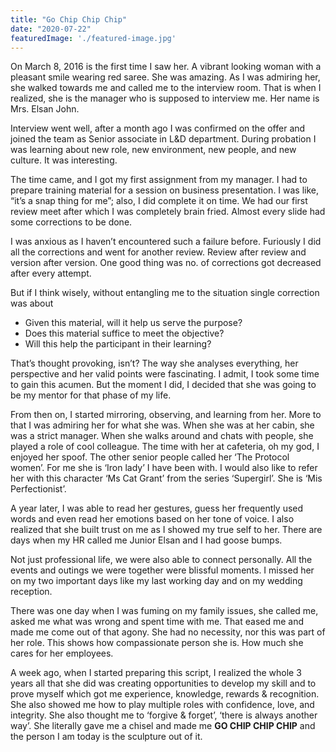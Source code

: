 ```yaml
---
title: "Go Chip Chip Chip"
date: "2020-07-22"
featuredImage: './featured-image.jpg'
---
```


On March 8, 2016 is the first time I saw her. A vibrant looking woman with a pleasant smile wearing red saree. She was amazing. As I was admiring her, she walked towards me and called me to the interview room. That is when I realized, she is the manager who is supposed to interview me. Her name is Mrs. Elsan John.

Interview went well, after a month ago I was confirmed on the offer and joined the team as Senior associate in L&D department. During probation I was learning about new role, new environment, new people, and new culture. It was interesting.

The time came, and I got my first assignment from my manager. I had to prepare training material for a session on business presentation. I was like, “it’s a snap thing for me”; also, I did complete it on time. We had our first review meet after which I was completely brain fried. Almost every slide had some corrections to be done.

I was anxious as I haven’t encountered such a failure before. Furiously I did all the corrections and went for another review. Review after review and version after version. One good thing was no. of corrections got decreased after every attempt.

But if I think wisely, without entangling me to the situation single correction was about
- Given this material, will it help us serve the purpose?
- Does this material suffice to meet the objective?
- Will this help the participant in their learning?

That’s thought provoking, isn’t? The way she analyses everything, her perspective and her valid points were fascinating. I admit, I took some time to gain this acumen. But the moment I did, I decided that she was going to be my mentor for that phase of my life. 

From then on, I started mirroring, observing, and learning from her. More to that I was admiring her for what she was. When she was at her cabin, she was a strict manager. When she walks around and chats with people, she played a role of cool colleague. The time with her at cafeteria, oh my god, I enjoyed her spoof. The other senior people called her ‘The Protocol women’. For me she is ‘Iron lady’ I have been with. I would also like to refer her with this character ‘Ms Cat Grant’ from the series ‘Supergirl’. She is ‘Mis Perfectionist’.

A year later, I was able to read her gestures, guess her frequently used words and even read her emotions based on her tone of voice. I also realized that she built trust on me as I showed my true self to her. There are days when my HR called me Junior Elsan and I had goose bumps.

Not just professional life, we were also able to connect personally. All the events and outings we were together were blissful moments. I missed her on my two important days like my last working day and on my wedding reception. 

There was one day when I was fuming on my family issues, she called me, asked me what was wrong and spent time with me. That eased me and made me come out of that agony. She had no necessity, nor this was part of her role. This shows how compassionate person she is. How much she cares for her employees.

A week ago, when I started preparing this script, I realized the whole 3 years all that she did was creating opportunities to develop my skill and to prove myself which got me experience, knowledge, rewards & recognition. She also showed me how to play multiple roles with confidence, love, and integrity. She also thought me to ‘forgive & forget’, ‘there is always another way’. She literally gave me a chisel and made me **GO CHIP CHIP CHIP** and the person I am today is the sculpture out of it.
